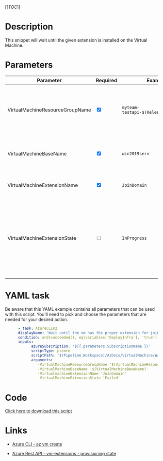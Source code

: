 [[_TOC_]]


# Description
This snippet will wait until the given extension is installed on the Virtual Machine.

# Parameters
| Parameter                       | Required                        | Example Value                               | Description                                                                                                        |
| ------------------------------- | ------------------------------- | ------------------------------------------- | ------------------------------------------------------------------------------------------------------------------ |
| VirtualMachineResourceGroupName | <input type="checkbox" checked> | `myteam-testapi-$(Release.EnvironmentName)` | The name for the resource group where your Virtual Machine resides in.                                             |
| VirtualMachineBaseName          | <input type="checkbox" checked> | `win2019serv`                               | Prefix of the vm name, example `winsrv` for `winsrv01`                                                             |
| VirtualMachineExtensionName     | <input type="checkbox" checked> | `JoinDomain`                                | Name of the extension to wait for                                                                                  |
| VirtualMachineExtensionState    | <input type="checkbox">         | `InProgress`                                | The state to wait for for example, by default it waits for the `Succeeded` state if this parameter is not supplied. For values see [here](https://docs.microsoft.com/en-us/rest/api/azurestack/vm-extensions/create#provisioningstate) |

# YAML task

Be aware that this YAML example contains all parameters that can be used with this script. You'll need to pick and choose the parameters that are needed for your desired action.

```yaml
      - task: AzureCLI@2
      displayName: 'Wait until the vm has the proper extension for joining the domain'
      condition: and(succeeded(), eq(variables['DeployInfra'], 'true'))
      inputs:
            azureSubscription: '${{ parameters.SubscriptionName }}'
            scriptType: pscore
            scriptPath: '$(Pipeline.Workspace)/AzDocs/VirtualMachine/Wait-Until-Extension-Found.ps1'
            arguments: 
               -VirtualMachineResourceGroupName '$(VirtualMachineResourceGroupName)'
               -VirtualMachineBaseName '$(VirtualMachineBaseName)'
               -VirtualmachineExtensionName 'JoinDomain'
               -VirtualMachineExtensionState 'Failed'
```

# Code
[Click here to download this script](../../../../src/VirtualMachine/Wait-Until-Extension-Found.ps1)


# Links

- [Azure CLI - az vm create](https://docs.microsoft.com/en-us/cli/azure/vm/extension?view=azure-cli-latest#az_vm_extension_list)

- [Azure Rest API - vm-extensions - provisioning state](https://docs.microsoft.com/en-us/rest/api/azurestack/vm-extensions/create#provisioningstate)